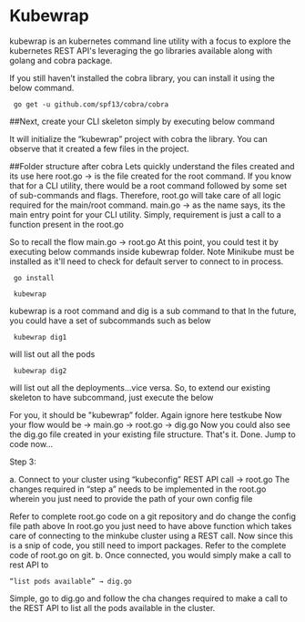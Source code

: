 # Kubewrap

kubewrap is an kubernetes command line utility with a focus to explore the kubernetes REST API's leveraging the go libraries available along with golang and cobra package.

If you still haven’t installed the cobra library, you can install it using the below command.
```
 go get -u github.com/spf13/cobra/cobra
 ```
##Next, create your CLI skeleton simply by executing below command


It will initialize the “kubewrap” project with cobra the library. You can observe that it created a few files in the project.

##Folder structure after cobra
Lets quickly understand the files created and its use here
root.go → is the file created for the root command. If you know that for a CLI utility, there would be a root command followed by some set of sub-commands and flags. Therefore, root.go will take care of all logic required for the main/root command.
main.go → as the name says, its the main entry point for your CLI utility. Simply, requirement is just a call to a function present in the root.go

So to recall the flow main.go -> root.go
At this point, you could test it by executing below commands inside kubewrap folder. Note Minikube must be installed as it'll need to check for default server to connect to in process.
```
 go install
 
 kubewrap
```


kubewrap is a root command and dig is a sub command to that
In the future, you could have a set of subcommands such as below
```
 kubewrap dig1
 ```
will list out all the pods
```
 kubewrap dig2
 ```
will list out all the deployments…vice versa.
So, to extend our existing skeleton to have subcommand, just execute the below

For you, it should be "kubewrap” folder. Again ignore here testkube
Now your flow would be → main.go -> root.go → dig.go
Now you could also see the dig.go file created in your existing file structure.
That's it. Done. Jump to code now…

Step 3:

a. Connect to your cluster using “kubeconfig” REST API call → root.go
The changes required in “step a” needs to be implemented in the root.go wherein you just need to provide the path of your own config file 

Refer to complete root.go code on a git repository and do change the config file path above
In root.go you just need to have above function which takes care of connecting to the minkube cluster using a REST call. Now since this is a snip of code, you still need to import packages. Refer to the complete code of root.go on git.
b. Once connected, you would simply make a call to rest API to
```
“list pods available” → dig.go
```
Simple, go to dig.go and follow the cha changes required to make a call to the REST API to list all the pods available in the cluster.
